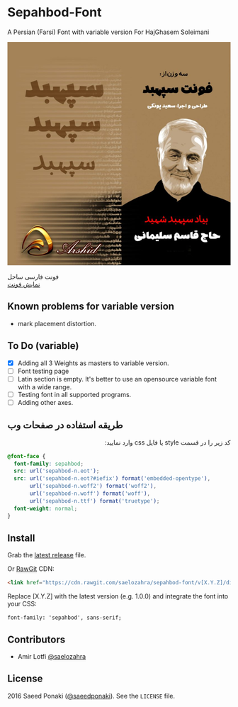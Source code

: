 # Sepahbod-Font
A Persian (Farsi) Font with variable version
For HajGhasem Soleimani

![Sahel-VF](./sepahbod2.jpg)

فونت فارسی ساحل  
[نمایش فونت](https://tarh.in/product/%d9%81%d9%88%d9%86%d8%aa-%d8%b3%d9%be%d9%87%d8%a8%d8%af-%d8%b1%d8%a7%db%8c%da%af%d8%a7%d9%86/)  

## Known problems for variable version
- mark placement distortion.

## To Do (variable)
- [x] Adding all 3 Weights as masters to variable version.
- [ ] Font testing page
- [ ] Latin section is empty. It's better to use an opensource variable font with a wide range.
- [ ] Testing font in all supported programs.
- [ ] Adding other axes.

## طریقه استفاده در صفحات وب

<p dir="rtl">
کد زیر را در قسمت style یا فایل css وارد نمایید:
</p>


```css
@font-face {
  font-family: sepahbod;
  src: url('sepahbod-n.eot');
  src: url('sepahbod-n.eot?#iefix') format('embedded-opentype'),
       url('sepahbod-n.woff2') format('woff2'),
       url('sepahbod-n.woff') format('woff'),
       url('sepahbod-n.ttf') format('truetype');
  font-weight: normal;
}

```

## Install

Grab the [latest release](https://github.com/saelozahra/sepahbod-font/releases/latest) file.

Or [RawGit](https://rawgit.com) CDN:

```html
<link href="https://cdn.rawgit.com/saelozahra/sepahbod-font/v[X.Y.Z]/dist/font-face.css" rel="stylesheet" type="text/css" />
```

Replace [X.Y.Z] with the latest version (e.g. 1.0.0) and integrate the font into your CSS:

```
font-family: 'sepahbod', sans-serif;
```


## Contributors

- Amir Lotfi [@saelozahra](https://saelozahra.ir)

## License
2016 Saeed Ponaki ([@saeedponaki](https://tarh.in/product/%d9%81%d9%88%d9%86%d8%aa-%d8%b3%d9%be%d9%87%d8%a8%d8%af-%d8%b1%d8%a7%db%8c%da%af%d8%a7%d9%86/)). See the `LICENSE` file.

